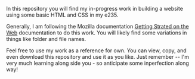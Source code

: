 In this repository you will find my in-progress work in building a website using some basic HTML and CSS in my e235.

Generally, I am following the Mozilla documentation [Getting Strated on the Web](https://developer.mozilla.org/en-US/docs/Learn_web_development/Getting_started) documentation to do this work. You will likely find some variations in things like folder and file names. 

Feel free to use my work as a reference for own. You can view, copy, and even download this repository and use it as you like. Just remember -- I'm very much learning along side you - so anticipate some inperfection along way!
